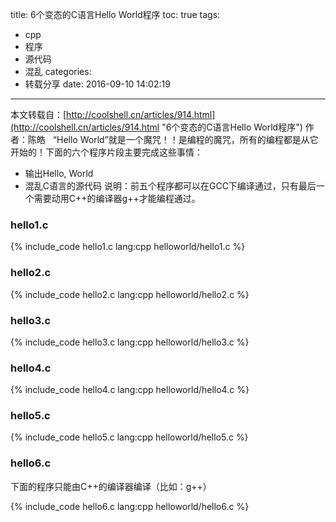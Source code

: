 title: 6个变态的C语言Hello World程序
toc: true
tags:
  - cpp
  - 程序
  - 源代码
  - 混乱
categories:
  - 转载分享
date: 2016-09-10 14:02:19
---

本文转载自：[http://coolshell.cn/articles/914.html](http://coolshell.cn/articles/914.html "6个变态的C语言Hello World程序") 作者：陈皓
&nbsp;&nbsp;“Hello World”就是一个魔咒！！是编程的魔咒，所有的编程都是从它开始的！下面的六个程序片段主要完成这些事情：

*   输出Hello, World
*   混乱C语言的源代码
说明：前五个程序都可以在GCC下编译通过，只有最后一个需要动用C++的编译器g++才能编程通过。

### hello1.c

{% include_code hello1.c lang:cpp helloworld/hello1.c %}

<!--more-->
### hello2.c

{% include_code hello2.c lang:cpp helloworld/hello2.c %}

### hello3.c

{% include_code hello3.c lang:cpp helloworld/hello3.c %}

### hello4.c

{% include_code hello4.c lang:cpp helloworld/hello4.c %}

### hello5.c

{% include_code hello5.c lang:cpp helloworld/hello5.c %}

### hello6.c

下面的程序只能由C++的编译器编译（比如：g++）

{% include_code hello6.c lang:cpp helloworld/hello6.c %}